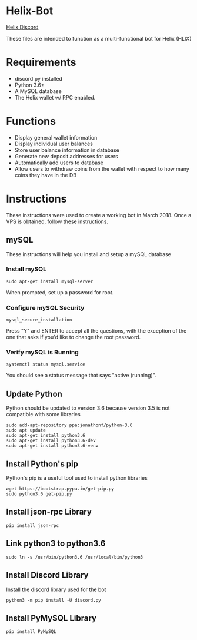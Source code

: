# Helix-Bot
[Helix Discord](https://discord.gg/dVgcEka)


These files are intended to function as a multi-functional bot for Helix (HLIX)

# Requirements
* discord.py installed
* Python 3.6+
* A MySQL database
* The Helix wallet w/ RPC enabled.

# Functions
* Display general wallet information
* Display individual user balances
* Store user balance information in database
* Generate new deposit addresses for users
* Automatically add users to database
* Allow users to withdraw coins from the wallet with respect to how many coins they have in the DB

# Instructions
These instructions were used to create a working bot in March 2018.
Once a VPS is obtained, follow these instructions.
## mySQL
These instructions will help you install and setup a mySQL database
### Install mySQL
```
sudo apt-get install mysql-server
```
When prompted, set up a password for root.
### Configure mySQL Security
```
mysql_secure_installation
```
Press "Y" and ENTER to accept all the questions, with the exception of the one that asks if you'd like to change the root password.
### Verify mySQL is Running
```
systemctl status mysql.service
```
You should see a status message that says "active (running)".
## Update Python
Python should be updated to version 3.6 because version 3.5 is not compatible with some libraries
```
sudo add-apt-repository ppa:jonathonf/python-3.6
sudo apt update
sudo apt-get install python3.6
sudo apt-get install python3.6-dev
sudo apt-get install python3.6-venv
```
## Install Python's pip
Python's pip is a useful tool used to install python libraries
```
wget https://bootstrap.pypa.io/get-pip.py
sudo python3.6 get-pip.py
```
## Install json-rpc Library
```
pip install json-rpc
```
## Link python3 to python3.6
```
sudo ln -s /usr/bin/python3.6 /usr/local/bin/python3
```
## Install Discord Library
Install the discord library used for the bot
```
python3 -m pip install -U discord.py
```
## Install PyMySQL Library
```
pip install PyMySQL
```

